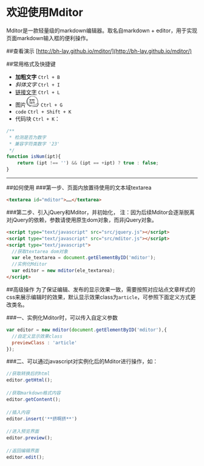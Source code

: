 欢迎使用Mditor
======
Mditor是一款轻量级的markdown编辑器。取名自markdown + editor，用于实现页面markdown输入框的便利操作。

##查看演示
[http://bh-lay.github.io/mditor/](http://bh-lay.github.io/mditor/)

##常用格式及快捷键
- **加粗文字** `Ctrl + B`
- *斜体文字* `Ctrl + I`
- [链接文字](http://bh-lay.com/) `Ctrl + L`
- 图片![暴漫](src/baoman.jpg) `Ctrl + G`
- `code` `Ctrl + Shift + K`
- 代码块 `Ctrl + K`：
``` javascript
/**
 * 检测是否为数字
 * 兼容字符类数字 '23'
 */
function isNum(ipt){
	return (ipt !== '') && (ipt == +ipt) ? true : false;
}
```

---------


##如何使用
###第一步、页面内放置待使用的文本域textarea
```html
<textarea id="mditor">……</textarea>
```
###第二步、引入jQuery和Mditor，并初始化，
 注：因为后续Mditor会逐渐脱离对jQuery的依赖，参数请使用原生dom对象，而非jQuery对象。

```html
<script type="text/javascript" src="src/jquery.js"></script>
<script type="text/javascript" src="src/mditor.js"></script>
<script type="text/javascript">
  //获取textarea dom对象
  var ele_textarea = document.getElementByID('mditor');
  //实例化Mditor
  var editor = new mditor(ele_textarea);
</script>
```
##高级操作
为了保证编辑、发布的显示效果一致，需要按照对应站点文章样式的css来展示编辑时的效果，默认显示效果class为`article`，可参照下面定义方式更改类名。

###一、实例化Mditor时，可以传入自定义参数
```javascript
var editor = new mditor(document.getElementByID('mditor'),{
  //自定义显示效果class
  previewClass : 'article'
});
```

###二、可以通过javascript对实例化后的Mditor进行操作，如：
```javascript
//获取转换后的html
editor.getHtml();

//获取markdown格式内容
editor.getContent();

//插入内容
editor.insert('**挤啊挤**')

//进入预览界面
editor.preview();

//返回编辑界面
editor.edit();
```